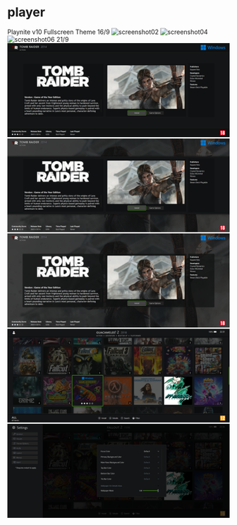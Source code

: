 # player
Playnite v10 Fullscreen Theme
16/9
![screenshot02]()
![screenshot04]()
![screenshot06]()
21/9
![screenshot01](https://github.com/TheFlamingPumpkinDevWork/player/blob/31791ce0bb8f4ab7516c292ce76c99752a91b2f4/previews/screenshot01.png)
![screenshot03](https://github.com/TheFlamingPumpkinDevWork/player/blob/884b955f3a6c5aa2932599b39fc9b28720a5914f/previews/screenshot03.png)
![screenshot05](https://github.com/TheFlamingPumpkinDevWork/player/blob/286d0e9888e8a0795582c8d017bc3803fa138c7f/previews/screenshot05.png)
![screenshot07](https://github.com/TheFlamingPumpkinDevWork/player/blob/5a6c1246cce8f7c590d5c2457aadd8874cbf4896/previews/screenshot07.png)
![screenshot08](https://github.com/TheFlamingPumpkinDevWork/player/blob/25f1f47b8a04aa7b6158645c2cbfc3ee036b269f/previews/screenshot08.png)
